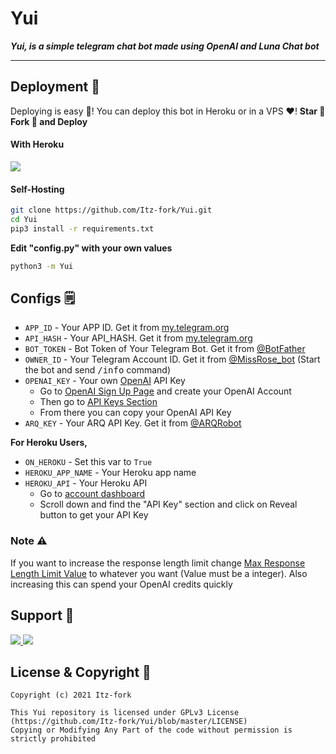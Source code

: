 # Yui

***Yui, is a simple telegram chat bot made using OpenAI and Luna Chat bot***

----

## Deployment 👀

Deploying is easy 🤫! You can deploy this bot in Heroku or in a VPS ♥️! **Star 🌟 Fork 🍴 and Deploy**

#### With Heroku

<a href="https://www.heroku.com/deploy?template=https://github.com/Itz-fork/Yui">
  <img src="https://www.herokucdn.com/deploy/button.svg">
</a>

#### Self-Hosting

```bash
git clone https://github.com/Itz-fork/Yui.git
cd Yui
pip3 install -r requirements.txt
```

**Edit "config.py" with your own values**

```bash
python3 -m Yui
```


## Configs 🗒️

- `APP_ID` - Your APP ID. Get it from [my.telegram.org](my.telegram.org)
- `API_HASH` - Your API_HASH. Get it from [my.telegram.org](my.telegram.org)
- `BOT_TOKEN` - Bot Token of Your Telegram Bot. Get it from [@BotFather](https://t.me/BotFather)
- `OWNER_ID` - Your Telegram Account ID. Get it from [@MissRose_bot](https://t.me/MissRose_bot) (Start the bot and send <samp>/info</samp> command)
- `OPENAI_KEY` - Your own [OpenAI](https://openai.com/) API Key
  - Go to [OpenAI Sign Up Page](https://beta.openai.com/signup) and create your OpenAI Account
  - Then go to [API Keys Section](https://beta.openai.com/account/api-keys)
  - From there you can copy your OpenAI API Key
- `ARQ_KEY` - Your ARQ API Key. Get it from [@ARQRobot](https://t.me/ARQRobot)

**For Heroku Users,**

- `ON_HEROKU` - Set this var to `True`
- `HEROKU_APP_NAME` - Your Heroku app name
- `HEROKU_API` - Your Heroku API
  - Go to [account dashboard](https://dashboard.heroku.com/account)
  - Scroll down and find the "API Key" section and click on Reveal button to get your API Key


### Note ⚠️

If you want to increase the response length limit change [Max Response Length Limit Value](https://github.com/Itz-fork/Yui/blob/ef431bb67f5c51ee3d5a634d91a2b0f740192d36/Yui/data/defaults.py#L19) to whatever you want (Value must be a integer). Also increasing this can spend your OpenAI credits quickly

## Support 🍪

<a href="https://t.me/NexaBotsUpdates">
  <img src="https://img.shields.io/badge/Updates_Channel-0a0a0a?style=for-the-badge&logo=telegram&logoColor=white">
</a>
<a href="https://t.me/Nexa_bots">
  <img src="https://img.shields.io/badge/Support_Group-0a0a0a?style=for-the-badge&logo=telegram&logoColor=white">
</a>

</br>


## License & Copyright 👮

```
Copyright (c) 2021 Itz-fork

This Yui repository is licensed under GPLv3 License (https://github.com/Itz-fork/Yui/blob/master/LICENSE)
Copying or Modifying Any Part of the code without permission is strictly prohibited
```
